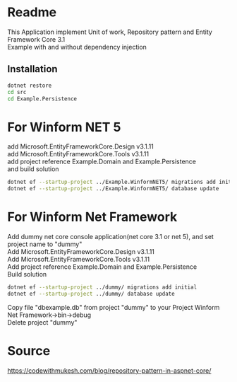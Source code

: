 # Readme

This Application implement Unit of work, Repository pattern and Entity Framework Core 3.1\
Example with and without dependency injection

## Installation
```bash
dotnet restore
cd src
cd Example.Persistence
```
# For Winform NET 5
add Microsoft.EntityFrameworkCore.Design v3.1.11\
add Microsoft.EntityFrameworkCore.Tools v3.1.11\
add project reference Example.Domain and Example.Persistence\
and build solution

```bash
dotnet ef --startup-project ../Example.WinformNET5/ migrations add initial
dotnet ef --startup-project ../Example.WinformNET5/ database update
```

# For Winform Net Framework
Add dummy net core console application(net core 3.1 or net 5), and set project name to "dummy"\
Add Microsoft.EntityFrameworkCore.Design v3.1.11\
Add Microsoft.EntityFrameworkCore.Tools v3.1.11\
Add project reference Example.Domain and Example.Persistence\
Build solution

```bash
dotnet ef --startup-project ../dummy/ migrations add initial
dotnet ef --startup-project ../dummy/ database update
```
Copy file "dbexample.db" from project "dummy" to your Project Winform Net Framework->bin->debug\
Delete project "dummy"


# Source
https://codewithmukesh.com/blog/repository-pattern-in-aspnet-core/